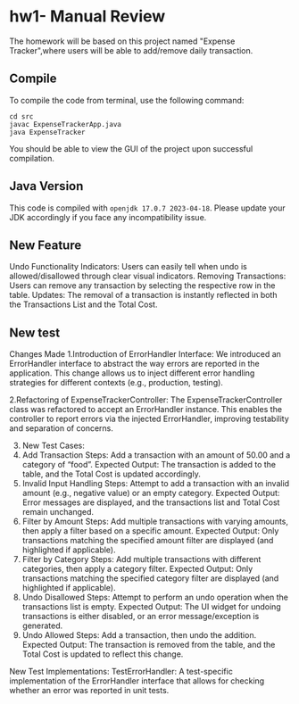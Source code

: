 # hw1- Manual Review

The homework will be based on this project named "Expense Tracker",where users will be able to add/remove daily transaction. 

## Compile

To compile the code from terminal, use the following command:
```
cd src
javac ExpenseTrackerApp.java
java ExpenseTracker
```

You should be able to view the GUI of the project upon successful compilation. 

## Java Version
This code is compiled with ```openjdk 17.0.7 2023-04-18```. Please update your JDK accordingly if you face any incompatibility issue.

## New Feature
Undo Functionality
Indicators: Users can easily tell when undo is allowed/disallowed through clear visual indicators.
Removing Transactions: Users can remove any transaction by selecting the respective row in the table.
Updates: The removal of a transaction is instantly reflected in both the Transactions List and the Total Cost.

## New test
Changes Made
1.Introduction of ErrorHandler Interface: We introduced an ErrorHandler interface to abstract the way errors are reported in the application. This change allows us to inject different error handling strategies for different contexts (e.g., production, testing).

2.Refactoring of ExpenseTrackerController: The ExpenseTrackerController class was refactored to accept an ErrorHandler instance. This enables the controller to report errors via the injected ErrorHandler, improving testability and separation of concerns.

3. New Test Cases:
1. Add Transaction
   Steps: Add a transaction with an amount of 50.00 and a category of “food”.
   Expected Output: The transaction is added to the table, and the Total Cost is updated accordingly.
2. Invalid Input Handling
   Steps: Attempt to add a transaction with an invalid amount (e.g., negative value) or an empty category.
   Expected Output: Error messages are displayed, and the transactions list and Total Cost remain unchanged.
3. Filter by Amount
   Steps: Add multiple transactions with varying amounts, then apply a filter based on a specific amount.
   Expected Output: Only transactions matching the specified amount filter are displayed (and highlighted if applicable).
4. Filter by Category
   Steps: Add multiple transactions with different categories, then apply a category filter.
   Expected Output: Only transactions matching the specified category filter are displayed (and highlighted if applicable).
5. Undo Disallowed
   Steps: Attempt to perform an undo operation when the transactions list is empty.
   Expected Output: The UI widget for undoing transactions is either disabled, or an error message/exception is generated.
6. Undo Allowed
   Steps: Add a transaction, then undo the addition.
   Expected Output: The transaction is removed from the table, and the Total Cost is updated to reflect this change.
   
New Test Implementations:
TestErrorHandler: A test-specific implementation of the ErrorHandler interface that allows for checking whether an error was reported in unit tests.